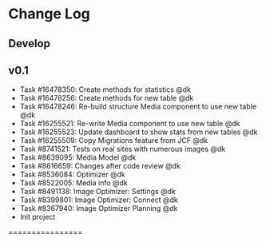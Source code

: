 Change Log
================

Develop
----------
v0.1
----------
* Task #16478350: Create methods for statistics @dk
* Task #16478256: Create methods for new table @dk
* Task #16478246: Re-build structure Media component to use new table @dk
* Task #16255521: Re-write Media component to use new table @dk
* Task #16255523: Update dashboard to show stats from new tables @dk
* Task #16255509: Copy Migrations feature from JCF @dk
* Task #8741521: Tests on real sites with numerous images @dk
* Task #8639095: Media Model @dk
* Task #8616659: Changes after code review @dk
* Task #8536084: Optimizer @dk
* Task #8522005: Media info @dk
* Task #8491138: Image Optimizer: Settings @dk
* Task #8399801: Image Optimizer: Connect @dk
* Task #8367940: Image Optimizer Planning @dk
* Init project

================
